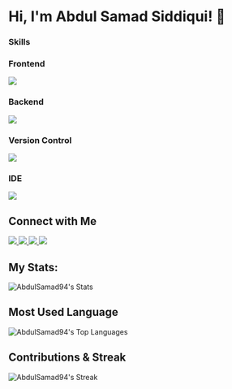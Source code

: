 # Hi, I'm Abdul Samad Siddiqui! 👋

### Skills
### Frontend
<img src="https://skillicons.dev/icons?i=react,nextjs,tailwindcss,js,ts,html,css," />

### Backend
<img src="https://skillicons.dev/icons?i=nodejs,express,fastapi,python,postgres,mongodb,mysql,supabase" />

### Version Control
<img src="https://skillicons.dev/icons?i=git,github" />

### IDE
<img src="https://skillicons.dev/icons?i=vscode" />

## Connect with Me
<div>
  <a href="https://github.com/AbdulSamad94">
    <img src="https://skillicons.dev/icons?i=github" />
  </a>
  <a href="https://www.linkedin.com/in/abdul-samad-siddiqui-0183012b5/">
    <img src="https://skillicons.dev/icons?i=linkedin" />
  </a>
  <a href="https://x.com/abdulsamad77870">
    <img src="https://skillicons.dev/icons?i=twitter" />
  </a>
  <a href="https://www.instagram.com/samad_d3v/">
    <img src="https://skillicons.dev/icons?i=instagram" />
  </a>
</div>

## My Stats:

![AbdulSamad94's Stats](https://github-readme-stats.vercel.app/api?username=AbdulSamad94&theme=outrun&show_icons=true&hide_border=false&count_private=true)

## Most Used Language
![AbdulSamad94's Top Languages](https://github-readme-stats.vercel.app/api/top-langs/?username=AbdulSamad94&theme=outrun&show_icons=true&hide_border=false&layout=compact)

## Contributions & Streak
![AbdulSamad94's Streak](https://github-readme-streak-stats.herokuapp.com/?user=AbdulSamad94&theme=outrun&hide_border=false)


